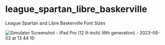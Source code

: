 # league_spartan_libre_baskerville

League Spartan and Libre Baskerville Font Sizes

![Simulator Screenshot - iPad Pro (12 9-inch) (6th generation) - 2023-05-03 at 13 44 10](https://user-images.githubusercontent.com/60787798/236000978-a4620e98-4333-4391-834e-61863f69c57d.png)
